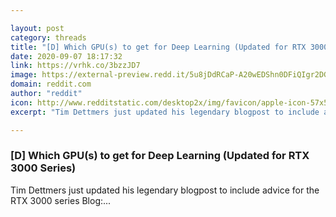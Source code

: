 ```yaml
---

layout: post
category: threads
title: "[D] Which GPU(s) to get for Deep Learning (Updated for RTX 3000 Series)"
date: 2020-09-07 18:17:32
link: https://vrhk.co/3bzzJD7
image: https://external-preview.redd.it/5u8jDdRCaP-A20wEDShn0DFiQIgr2DG_TGcnakMs6i4.jpg?width=1057&height=509&auto=webp&crop=1057:509,smart&s=2b8ad27b8562a314e5174542f514464cd2a3485b
domain: reddit.com
author: "reddit"
icon: http://www.redditstatic.com/desktop2x/img/favicon/apple-icon-57x57.png
excerpt: "Tim Dettmers just updated his legendary blogpost to include advice for the RTX 3000 series Blog:..."

---
```


### [D] Which GPU(s) to get for Deep Learning (Updated for RTX 3000 Series)

Tim Dettmers just updated his legendary blogpost to include advice for the RTX 3000 series Blog:...